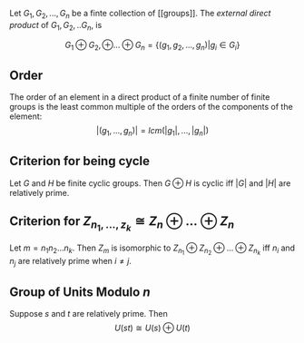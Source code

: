 Let $G_1, G_2, ..., G_n$ be a finte collection of [[groups]]. The _external direct product_ of $G_1, G_2, .. G_n$, is 

$$
G_1 \oplus G_2, \oplus...\oplus G_n = \{(g_1, g_2, ..., g_n) | g_i \in G_i\}
$$

## Order
The order of an element in a direct product of a finite number of finite groups is the least common multiple of the orders of the components of the element:
$$
|(g_1, ...,g_n)| = lcm(|g_1|, ..., |g_n|)
$$

## Criterion for being cycle
Let $G$ and $H$ be finite cyclic groups. Then $G \oplus H$ is cyclic iff $|G|$ and $|H|$ are relatively prime.

## Criterion for $Z_{n_1, ..., z_k} \cong  Z_n \oplus... \oplus Z_n$  
Let $m = n_1 n_2 ... n_k$. Then $Z_m$ is isomorphic to $Z_{n_1} \oplus Z_{n_2} \oplus ... \oplus Z_{n_k}$ iff $n_i$ and $n_j$ are relatively prime when $i \neq j$.

## Group of Units Modulo $n$
Suppose $s$ and $t$ are relatively prime. Then 
$$U(st) \cong U(s) \oplus U(t)$$ 